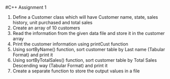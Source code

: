 #C++ Assignment 1
1. Define a Customer class which will have Customer name, state, sales history, unit purchased and total sales
2. Create an array of 10 customers
3. Read the information from the given data file and store it in the customer array
4. Print the customer information using printCust function
5. Using sortByName() function, sort customer table by Last name (Tabular Format) and print it
6. Using sortByTotalSales() function, sort customer table by Total Sales Descending way (Tabular Format) and print it
7. Create a separate function to store the output values in a file
